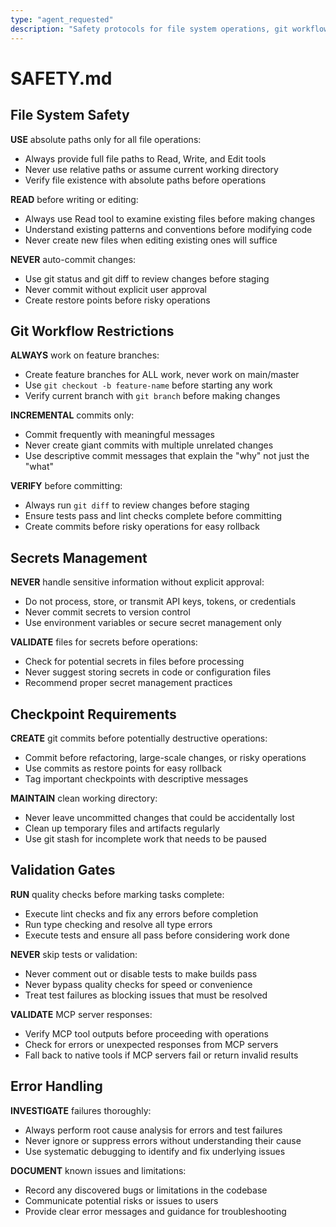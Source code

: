 ```yaml
---
type: "agent_requested"
description: "Safety protocols for file system operations, git workflows, secrets management, validation gates, and error handling"
---
```


# SAFETY.md

## File System Safety

**USE** absolute paths only for all file operations:

- Always provide full file paths to Read, Write, and Edit tools
- Never use relative paths or assume current working directory
- Verify file existence with absolute paths before operations

**READ** before writing or editing:

- Always use Read tool to examine existing files before making changes
- Understand existing patterns and conventions before modifying code
- Never create new files when editing existing ones will suffice

**NEVER** auto-commit changes:

- Use git status and git diff to review changes before staging
- Never commit without explicit user approval
- Create restore points before risky operations

## Git Workflow Restrictions

**ALWAYS** work on feature branches:

- Create feature branches for ALL work, never work on main/master
- Use `git checkout -b feature-name` before starting any work
- Verify current branch with `git branch` before making changes

**INCREMENTAL** commits only:

- Commit frequently with meaningful messages
- Never create giant commits with multiple unrelated changes
- Use descriptive commit messages that explain the "why" not just the "what"

**VERIFY** before committing:

- Always run `git diff` to review changes before staging
- Ensure tests pass and lint checks complete before committing
- Create commits before risky operations for easy rollback

## Secrets Management

**NEVER** handle sensitive information without explicit approval:

- Do not process, store, or transmit API keys, tokens, or credentials
- Never commit secrets to version control
- Use environment variables or secure secret management only

**VALIDATE** files for secrets before operations:

- Check for potential secrets in files before processing
- Never suggest storing secrets in code or configuration files
- Recommend proper secret management practices

## Checkpoint Requirements

**CREATE** git commits before potentially destructive operations:

- Commit before refactoring, large-scale changes, or risky operations
- Use commits as restore points for easy rollback
- Tag important checkpoints with descriptive messages

**MAINTAIN** clean working directory:

- Never leave uncommitted changes that could be accidentally lost
- Clean up temporary files and artifacts regularly
- Use git stash for incomplete work that needs to be paused

## Validation Gates

**RUN** quality checks before marking tasks complete:

- Execute lint checks and fix any errors before completion
- Run type checking and resolve all type errors
- Execute tests and ensure all pass before considering work done

**NEVER** skip tests or validation:

- Never comment out or disable tests to make builds pass
- Never bypass quality checks for speed or convenience
- Treat test failures as blocking issues that must be resolved

**VALIDATE** MCP server responses:

- Verify MCP tool outputs before proceeding with operations
- Check for errors or unexpected responses from MCP servers
- Fall back to native tools if MCP servers fail or return invalid results

## Error Handling

**INVESTIGATE** failures thoroughly:

- Always perform root cause analysis for errors and test failures
- Never ignore or suppress errors without understanding their cause
- Use systematic debugging to identify and fix underlying issues

**DOCUMENT** known issues and limitations:

- Record any discovered bugs or limitations in the codebase
- Communicate potential risks or issues to users
- Provide clear error messages and guidance for troubleshooting
